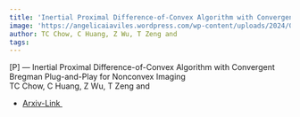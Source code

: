 ```yaml
---  
title: 'Inertial Proximal Difference-of-Convex Algorithm with Convergent Bregman Plug-and-Play for Nonconvex Imaging'  
image: 'https://angelicaiaviles.wordpress.com/wp-content/uploads/2024/09/bregmanpnp.png'  
author: TC Chow, C Huang, Z Wu, T Zeng and  
tags:   
---  
```

  
[P] — Inertial Proximal Difference-of-Convex Algorithm with Convergent Bregman Plug-and-Play for Nonconvex Imaging  
TC Chow, C Huang, Z Wu, T Zeng and  
  
- [Arxiv-Link ](https://arxiv.org/pdf/2409.03262v1)  
        